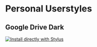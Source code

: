 # Personal Userstyles

## Google Drive Dark
[![Install directly with Stylus](https://img.shields.io/badge/Install%20directly%20with-Stylus-00adad.svg)](https://raw.githubusercontent.com/Gravitonic/userstyles/master/drivedark.user.css)
